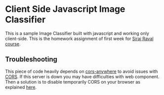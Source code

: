 # Client Side Javascript Image Classifier

This is a sample Image Classifier built with javascript and working only client-side. This is the homework assignment of first week for [Siraj Raval course](https://www.machinelearningcourse.io/courses/make-money).

## Troubleshooting

This piece of code heavily depends on [cors-anywhere](https://cors-anywhere.herokuapp.com/) to avoid issues with [CORS](https://www.codecademy.com/articles/what-is-cors). If this server is down you may have difficulties with web component. Then a solution is to disable temporarily CORS on your browser as explained [here](https://pointdeveloper.com/how-to-bypass-cors-errors-on-chrome-and-firefox-for-testing/).